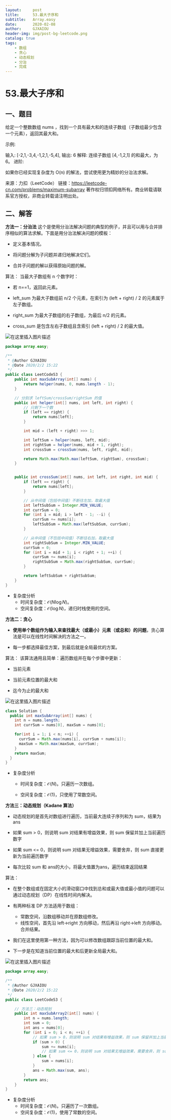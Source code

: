 ```yaml
---
layout:     post
title:      53.最大子序和
subtitle:   Array.easy
date:       2020-02-08
author:     GJXAIOU
header-img: img/post-bg-leetcode.png
catalog: true
tags:
    - 数组
	- 贪心
	- 动态规划
	- 分治
	- 完成
---
```



# 53.最大子序和


## 一、题目

给定一个整数数组 nums ，找到一个具有最大和的连续子数组（子数组最少包含一个元素），返回其最大和。

示例:

输入: [-2,1,-3,4,-1,2,1,-5,4],
输出: 6
解释: 连续子数组 [4,-1,2,1] 的和最大，为 6。
进阶:

如果你已经实现复杂度为 O(n) 的解法，尝试使用更为精妙的分治法求解。

来源：力扣（LeetCode）
链接：https://leetcode-cn.com/problems/maximum-subarray
著作权归领扣网络所有。商业转载请联系官方授权，非商业转载请注明出处。


## 二、解答

**方法一：分治法**
这个是使用分治法解决问题的典型的例子，并且可以用与合并排序相似的算法求解。下面是用分治法解决问题的模板：

- 定义基本情况。

- 将问题分解为子问题并递归地解决它们。

- 合并子问题的解以获得原始问题的解。

    

算法：
当最大子数组有 n 个数字时：

- 若 n==1，返回此元素。

- left_sum 为最大子数组前 n/2 个元素，在索引为 (left + right) / 2 的元素属于左子数组。
- right_sum 为最大子数组的右子数组，为最后 n/2 的元素。	
- cross_sum 是包含左右子数组且含索引 (left + right) / 2 的最大值。



![在这里插入图片描述](53.%E6%9C%80%E5%A4%A7%E5%AD%90%E5%BA%8F%E5%92%8C.resource/3aa2128a7ddcf1123454a6e5364792490c5edff62674f3cfd9c81cb7b5e8e522-file_1576478143567.jpg)



```java
package array.easy;

/**
 * @Author GJXAIOU
 * @Date 2020/2/2 15:22
 */
public class LeetCode53 {
    public int maxSubArray(int[] nums) {
        return helper(nums, 0, nums.length - 1);
    }

    // 分别求 leftSum/crossSum/rightSum 的值
    public int helper(int[] nums, int left, int right) {
        // 只剩下一个数
        if (left == right) {
            return nums[left];
        }

        int mid = (left + right) >>> 1;

        int leftSum = helper(nums, left, mid);
        int rightSum = helper(nums, mid + 1, right);
        int crossSum = crossSum(nums, left, right, mid);

        return Math.max(Math.max(leftSum, rightSum), crossSum);
    }


    public int crossSum(int[] nums, int left, int right, int mid) {
        if (left == right) {
            return nums[left];
        }

        // 从中间值（包括中间值）不断往左加，取最大值
        int leftSubSum = Integer.MIN_VALUE;
        int currSum = 0;
        for (int i = mid; i > left - 1; --i) {
            currSum += nums[i];
            leftSubSum = Math.max(leftSubSum, currSum);
        }

        // 从中间值（不包括中间值）不断往右加，取最大值
        int rightSubSum = Integer.MIN_VALUE;
        currSum = 0;
        for (int i = mid + 1; i < right + 1; ++i) {
            currSum += nums[i];
            rightSubSum = Math.max(rightSubSum, currSum);
        }

        return leftSubSum + rightSubSum;
    }
}

```

- 复杂度分析
    - 时间复杂度：$\mathcal{O}(N \log N)$。
    - 空间复杂度：$\mathcal{O}(\log N)$，递归时栈使用的空间。



**方法二：贪心**

- **使用单个数组作为输入来查找最大（或最小）元素（或总和）的问题**，贪心算法是可以在线性时间解决的方法之一。

- 每一步都选择最佳方案，到最后就是全局最优的方案。



算法：
该算法通用且简单：遍历数组并在每个步骤中更新：

- 当前元素

- 当前元素位置的最大和

- 迄今为止的最大和



![在这里插入图片描述](https://pic.leetcode-cn.com/19a5e92ccddfcb29d709541d879a4035cd78f263adf19a74343b9ea464fb8d45-file_1576478143577)

```java
class Solution {
  public int maxSubArray(int[] nums) {
    int n = nums.length;
    int currSum = nums[0], maxSum = nums[0];

    for(int i = 1; i < n; ++i) {
      currSum = Math.max(nums[i], currSum + nums[i]);
      maxSum = Math.max(maxSum, currSum);
    }
    return maxSum;
  }
}

```



- 复杂度分析
    - 时间复杂度：$\mathcal{O}(N)$。只遍历一次数组。

    - 空间复杂度：$\mathcal{O}(1)$，只使用了常数空间。

        

**方法三：动态规划（Kadane 算法）**



- 动态规划的是首先对数组进行遍历，当前最大连续子序列和为 sum，结果为 ans

- 如果 sum > 0，则说明 sum 对结果有增益效果，则 sum 保留并加上当前遍历数字

- 如果 sum <= 0，则说明 sum 对结果无增益效果，需要舍弃，则 sum 直接更新为当前遍历数字
- 每次比较 sum 和 ans的大小，将最大值置为ans，遍历结束返回结果
    

算法：

- 在整个数组或在固定大小的滑动窗口中找到总和或最大值或最小值的问题可以通过动态规划（DP）在线性时间内解决。

- 有两种标准 DP 方法适用于数组：
    - 常数空间，沿数组移动并在原数组修改。
    - 线性空间，首先沿 left->right 方向移动，然后再沿 right->left 方向移动。 合并结果。

- 我们在这里使用第一种方法，因为可以修改数组跟踪当前位置的最大和。

- 下一步是在知道当前位置的最大和后更新全局最大和。



![在这里插入图片描述](53.%E6%9C%80%E5%A4%A7%E5%AD%90%E5%BA%8F%E5%92%8C.resource/e6ca21377d5533204c3149e0b5cdcc146ada4efe1ed2294b3e0615cdb4754853-file_1576478143560.jpg)

```java
package array.easy;

/**
 * @Author GJXAIOU
 * @Date 2020/2/2 15:22
 */
public class LeetCode53 {

    // 方法三：动态规划
    public int maxSubArray2(int[] nums) {
        int n = nums.length;
        int sum = 0;
        int ans = nums[0];
        for (int i = 0; i < n; ++i) {
            // 如果 sum > 0，则说明 sum 对结果有增益效果，则 sum 保留并加上当前遍历数字
            if (sum > 0) {
                sum += nums[i];
                // 如果 sum <= 0，则说明 sum 对结果无增益效果，需要舍弃，则 sum 直接更新为当前遍历数字
            } else {
                sum = nums[i];
            }
            ans = Math.max(sum, ans);
        }
        return ans;
    }
}

```

- 复杂度分析
    - 时间复杂度：$\mathcal{O}(N)$。只遍历了一次数组。
    - 空间复杂度：$\mathcal{O}(1)$，使用了常数的空间。
